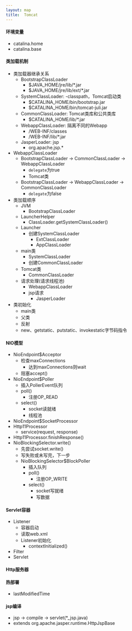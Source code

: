 ```yaml
---
layout: map
title:  Tomcat
---
```


#### 环境变量

* catalina.home
* catalina.base

#### 类加载机制

* 类加载器继承关系
    * BootstrapClassLoader
        * $JAVA_HOME/jre/lib/*.jar
        * $JAVA_HOME/jre/lib/ext/*.jar
    * SystemClassLoader: -classpath，Tomcat启动类
        * $CATALINA_HOME/bin/bootstrap.jar
        * $CATALINA_HOME/bin/tomcat-juli.jar
    * CommonClassLoader: Tomcat类库和公共类库
        * $CATALINA_HOME/lib/*.jar
    * WebappClassLoader: 隔离不同的Webapp
        * /WEB-INF/classes
        * /WEB-INF/lib/*.jar
    * JasperLoader: jsp
        * org.apache.jsp.*
* WebappClassLoader
    * BootstrapClassLoader -&gt; CommonClassLoader -&gt; WebappClassLoader
        * `delegate`为true
        * Tomcat类
    * BootstrapClassLoader -&gt; WebappClassLoader -&gt; CommonClassLoader
        * `delegate`为false
* 类加载顺序
    * JVM
        * BootstrapClassLoader
    * LauncherHelper
        * ClassLoader.getSystemClassLoader()
    * Launcher
        * 创建SystemClassLoader
            * ExtClassLoader
            * AppClassLoader
    * main类
        * SystemClassLoader
        * 创建CommonClassLoader
    * Tomcat类
        * CommonClassLoader
    * 请求处理(请求线程池)
        * WebappClassLoader
        * jsp请求
            * JasperLoader
* 类初始化
    * main类
    * 父类
    * 反射
    * new、getstatic、putstatic、invokestatic字节码指令

#### NIO模型

* NioEndpoint$Acceptor
    * 检查maxConnections
        * 达到maxConnections则wait
    * 阻塞accept()
* NioEndpoint$Poller
    * 插入PollerEvent队列
    * poll()
        * 注册OP_READ
    * select()
        * socket读就绪
        * 线程池
* NioEndpoint$SocketProcessor
* Http11Processor
    * service(request, response)
* Http11Processor.finishResponse()
* NioBlockingSelector.write()
    * 先尝试socket.write()
    * 写失败或未写完，下一步
    * NioBlockingSelector$BlockPoller
        * 插入队列
        * poll()
            * 注册OP_WRITE
        * select()
            * socket写就绪
            * 写数据

#### Servlet容器

* Listener
    * 容器启动
    * 读取web.xml
    * Listener初始化
        * contextInitialized()
* Filter
* Servlet

#### Http服务器

#### 热部署

* lastModifiedTime

#### jsp编译

* jsp -&gt; compile -&gt; servlet(*_jsp.java)
* extends org.apache.jasper.runtime.HttpJspBase
